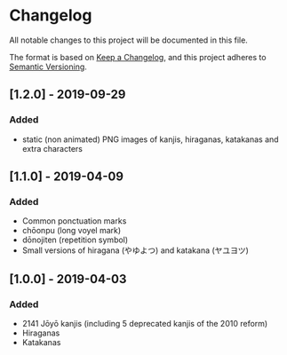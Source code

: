 # Changelog
All notable changes to this project will be documented in this file.

The format is based on [Keep a Changelog](https://keepachangelog.com/en/1.0.0/),
and this project adheres to [Semantic Versioning](https://semver.org/spec/v2.0.0.html).

## [1.2.0] - 2019-09-29
### Added
- static (non animated) PNG images of kanjis, hiraganas, katakanas and extra characters

## [1.1.0] - 2019-04-09
### Added
- Common ponctuation marks
- chōonpu (long voyel mark)
- dōnojiten (repetition symbol)
- Small versions of hiragana (やゆよつ) and katakana (ヤユヨツ)

## [1.0.0] - 2019-04-03
### Added
- 2141 Jōyō kanjis (including 5 deprecated kanjis of the 2010 reform)
- Hiraganas
- Katakanas
